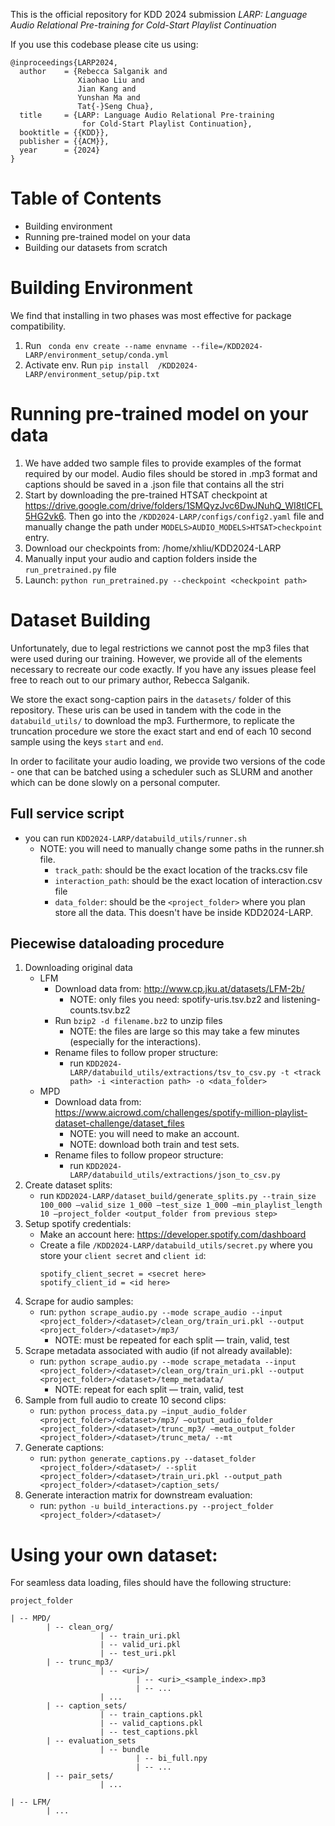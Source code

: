 This is the official repository for KDD 2024 submission *LARP: Language Audio Relational Pre-training for Cold-Start Playlist Continuation* <URL> 

If you use this codebase please cite us using: 
```
@inproceedings{LARP2024,
  author    = {Rebecca Salganik and
               Xiaohao Liu and
               Jian Kang and
               Yunshan Ma and
               Tat{-}Seng Chua},
  title     = {LARP: Language Audio Relational Pre-training 
                for Cold-Start Playlist Continuation},
  booktitle = {{KDD}},
  publisher = {{ACM}},
  year      = {2024}
}
```

# Table of Contents 
- Building environment 
- Running pre-trained model on your data 
- Building our datasets from scratch  
 

# Building Environment
We find that installing in two phases was most effective for package compatibility. 
1. Run ``` conda env create --name envname --file=/KDD2024-LARP/environment_setup/conda.yml```
2. Activate env. Run ```pip install  /KDD2024-LARP/environment_setup/pip.txt ``` 
 
# Running pre-trained model on your data  
1. We have added two sample files to provide examples of the format required by our model. Audio files should be stored in .mp3 format and captions should be saved in a .json file that contains all the stri
1. Start by downloading the pre-trained HTSAT checkpoint at https://drive.google.com/drive/folders/1SMQyzJvc6DwJNuhQ_WI8tlCFL5HG2vk6. Then go into the ```/KDD2024-LARP/configs/config2.yaml``` file and manually change the path under ```MODELS>AUDIO_MODELS>HTSAT>checkpoint``` entry. 
2. Download our checkpoints from: /home/xhliu/KDD2024-LARP 
3. Manually input your audio and caption folders inside the ```run_pretrained.py``` file 
4. Launch: ```python run_pretrained.py --checkpoint <checkpoint path>```




# Dataset Building 
Unfortunately, due to legal restrictions we cannot post the mp3 files that were used during our training. However, we provide all of the elements necessary to recreate our code exactly. If you have any issues please feel free to reach out to our primary author, Rebecca Salganik. 

We store the exact song-caption pairs in the ```datasets/``` folder of this repository. These uris can be used in tandem with the code in the ```databuild_utils/``` to download the mp3. Furthermore, to replicate the truncation procedure we store the exact start and end of each 10 second sample using the keys ```start``` and ```end```. 

In order to facilitate your audio loading, we provide two versions of the code - one that can be batched using a scheduler such as SLURM and another which can be done slowly on a personal computer. 
 
## Full service script 
- you can run ```KDD2024-LARP/databuild_utils/runner.sh```
    - NOTE: you will need to manually change some paths in the runner.sh file. 
        - ```track_path```: should be the exact location of the tracks.csv file 
        - ```interaction_path```: should be the exact location of interaction.csv file 
        - ```data_folder```: should be the ```<project_folder>``` where you plan store all the data. This doesn't have be inside KDD2024-LARP. 
        
## Piecewise dataloading procedure 
1. Downloading original data
    - LFM 
        - Download data from: http://www.cp.jku.at/datasets/LFM-2b/
            -  NOTE: only files you need: spotify-uris.tsv.bz2  and listening-counts.tsv.bz2
        - Run ```bzip2 -d filename.bz2``` to unzip files
            - NOTE: the files are large so this may take a few minutes (especially for the interactions).
        - Rename files to follow proper structure: 
            - run ```KDD2024-LARP/databuild_utils/extractions/tsv_to_csv.py -t <track path> -i <interaction path> -o <data_folder>```
    - MPD 
        - Download data from: https://www.aicrowd.com/challenges/spotify-million-playlist-dataset-challenge/dataset_files 
            - NOTE: you will need to make an account. 
            - NOTE: download both train and test sets. 
        - Rename files to follow propeor structure: 
            - run ```KDD2024-LARP/databuild_utils/extractions/json_to_csv.py```
2. Create dataset splits:  
    - run ```KDD2024-LARP/dataset_build/generate_splits.py --train_size 100_000 —valid_size 1_000 —test_size 1_000 —min_playlist_length 10 —project_folder <output_folder from previous step>```
3. Setup spotify credentials: 
    - Make an account here: https://developer.spotify.com/dashboard
    - Create a file ```/KDD2024-LARP/databuild_utils/secret.py``` where you store your ```client secret``` and ```client id```: 
        ```
        spotify_client_secret = <secret here> 
        spotify_client_id = <id here> 
        ```
4. Scrape for audio samples:
    - run: ```python scrape_audio.py --mode scrape_audio --input <project_folder>/<dataset>/clean_org/train_uri.pkl --output <project_folder>/<dataset>/mp3/```
        - NOTE: must be repeated for each split — train, valid, test
5. Scrape metadata associated with audio (if not already available): 
    - run: ```python scrape_audio.py --mode scrape_metadata --input <project_folder>/<dataset>/clean_org/train_uri.pkl --output <project_folder>/<dataset>/temp_metadata/```
        - NOTE: repeat for each split — train, valid, test 
6. Sample from full audio to create 10 second clips:
    - run: ```python process_data.py —input_audio_folder <project_folder>/<dataset>/mp3/ —output_audio_folder <project_folder>/<dataset>/trunc_mp3/ —meta_output_folder <project_folder>/<dataset>/trunc_meta/ --mt ```
7. Generate captions: 
    - run: ```python generate_captions.py --dataset_folder <project_folder>/<dataset>/ --split <project_folder>/<dataset>/train_uri.pkl --output_path <project_folder>/<dataset>/caption_sets/```
8. Generate interaction matrix for downstream evaluation: 
    - run: ```python -u build_interactions.py --project_folder <project_folder>/<dataset>/```

# Using your own dataset:
For seamless data loading, files should have the following structure: 
```
project_folder 

| -- MPD/ 
		| -- clean_org/  
					| -- train_uri.pkl 
					| -- valid_uri.pkl 
					| -- test_uri.pkl 
		| -- trunc_mp3/ 
					| -- <uri>/ 
							| -- <uri>_<sample_index>.mp3 
							| -- ...
					| ... 
		| -- caption_sets/ 
					| -- train_captions.pkl 
					| -- valid_captions.pkl 
					| -- test_captions.pkl 
		| -- evaluation_sets
					| -- bundle
							| -- bi_full.npy 
							| -- ... 
        | -- pair_sets/
					| ... 
		
| -- LFM/ 
		| ... 
```

